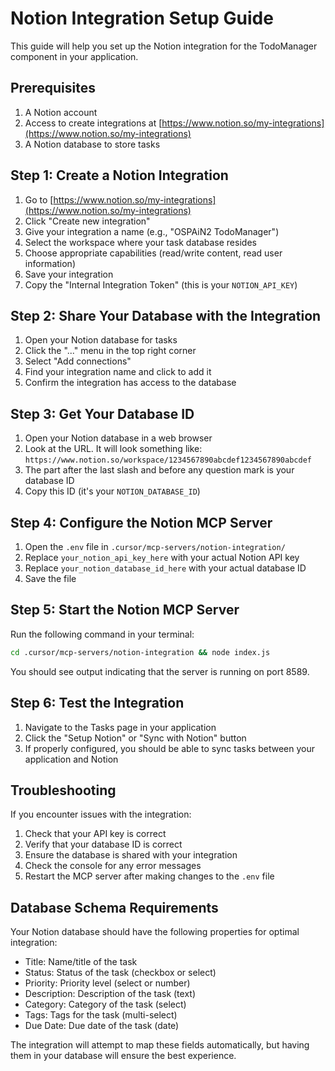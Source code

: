 # Notion Integration Setup Guide

This guide will help you set up the Notion integration for the TodoManager component in your application.

## Prerequisites

1. A Notion account
2. Access to create integrations at [https://www.notion.so/my-integrations](https://www.notion.so/my-integrations)
3. A Notion database to store tasks

## Step 1: Create a Notion Integration

1. Go to [https://www.notion.so/my-integrations](https://www.notion.so/my-integrations)
2. Click "Create new integration"
3. Give your integration a name (e.g., "OSPAiN2 TodoManager")
4. Select the workspace where your task database resides
5. Choose appropriate capabilities (read/write content, read user information)
6. Save your integration
7. Copy the "Internal Integration Token" (this is your `NOTION_API_KEY`)

## Step 2: Share Your Database with the Integration

1. Open your Notion database for tasks
2. Click the "..." menu in the top right corner
3. Select "Add connections"
4. Find your integration name and click to add it
5. Confirm the integration has access to the database

## Step 3: Get Your Database ID

1. Open your Notion database in a web browser
2. Look at the URL. It will look something like: `https://www.notion.so/workspace/1234567890abcdef1234567890abcdef`
3. The part after the last slash and before any question mark is your database ID
4. Copy this ID (it's your `NOTION_DATABASE_ID`)

## Step 4: Configure the Notion MCP Server

1. Open the `.env` file in `.cursor/mcp-servers/notion-integration/`
2. Replace `your_notion_api_key_here` with your actual Notion API key
3. Replace `your_notion_database_id_here` with your actual database ID
4. Save the file

## Step 5: Start the Notion MCP Server

Run the following command in your terminal:

```bash
cd .cursor/mcp-servers/notion-integration && node index.js
```

You should see output indicating that the server is running on port 8589.

## Step 6: Test the Integration

1. Navigate to the Tasks page in your application
2. Click the "Setup Notion" or "Sync with Notion" button
3. If properly configured, you should be able to sync tasks between your application and Notion

## Troubleshooting

If you encounter issues with the integration:

1. Check that your API key is correct
2. Verify that your database ID is correct
3. Ensure the database is shared with your integration
4. Check the console for any error messages
5. Restart the MCP server after making changes to the `.env` file

## Database Schema Requirements

Your Notion database should have the following properties for optimal integration:

- Title: Name/title of the task
- Status: Status of the task (checkbox or select)
- Priority: Priority level (select or number)
- Description: Description of the task (text)
- Category: Category of the task (select)
- Tags: Tags for the task (multi-select)
- Due Date: Due date of the task (date)

The integration will attempt to map these fields automatically, but having them in your database will ensure the best experience. 